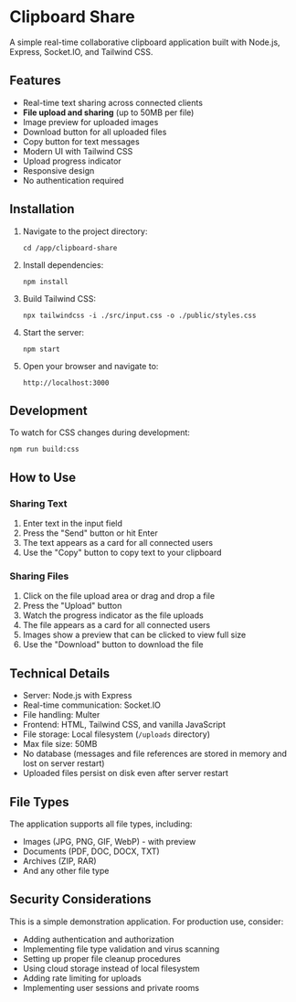 # Clipboard Share

A simple real-time collaborative clipboard application built with Node.js, Express, Socket.IO, and Tailwind CSS.

## Features

- Real-time text sharing across connected clients
- **File upload and sharing** (up to 50MB per file)
- Image preview for uploaded images
- Download button for all uploaded files
- Copy button for text messages
- Modern UI with Tailwind CSS
- Upload progress indicator
- Responsive design
- No authentication required

## Installation

1. Navigate to the project directory:
   ```
   cd /app/clipboard-share
   ```

2. Install dependencies:
   ```
   npm install
   ```

3. Build Tailwind CSS:
   ```
   npx tailwindcss -i ./src/input.css -o ./public/styles.css
   ```

4. Start the server:
   ```
   npm start
   ```

5. Open your browser and navigate to:
   ```
   http://localhost:3000
   ```

## Development

To watch for CSS changes during development:
```
npm run build:css
```

## How to Use

### Sharing Text
1. Enter text in the input field
2. Press the "Send" button or hit Enter
3. The text appears as a card for all connected users
4. Use the "Copy" button to copy text to your clipboard

### Sharing Files
1. Click on the file upload area or drag and drop a file
2. Press the "Upload" button
3. Watch the progress indicator as the file uploads
4. The file appears as a card for all connected users
5. Images show a preview that can be clicked to view full size
6. Use the "Download" button to download the file

## Technical Details

- Server: Node.js with Express
- Real-time communication: Socket.IO
- File handling: Multer
- Frontend: HTML, Tailwind CSS, and vanilla JavaScript
- File storage: Local filesystem (`/uploads` directory)
- Max file size: 50MB
- No database (messages and file references are stored in memory and lost on server restart)
- Uploaded files persist on disk even after server restart

## File Types

The application supports all file types, including:
- Images (JPG, PNG, GIF, WebP) - with preview
- Documents (PDF, DOC, DOCX, TXT)
- Archives (ZIP, RAR)
- And any other file type

## Security Considerations

This is a simple demonstration application. For production use, consider:
- Adding authentication and authorization
- Implementing file type validation and virus scanning
- Setting up proper file cleanup procedures
- Using cloud storage instead of local filesystem
- Adding rate limiting for uploads
- Implementing user sessions and private rooms
